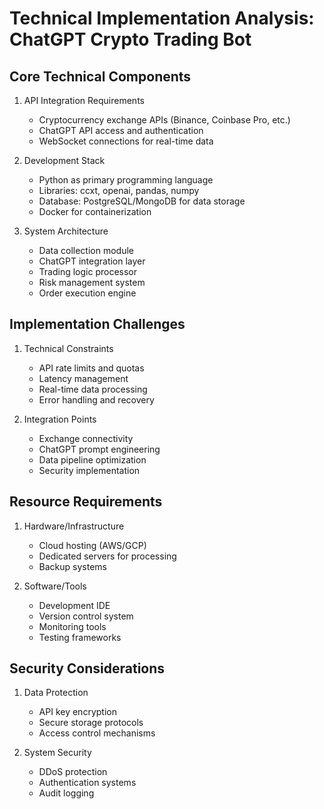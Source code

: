 # Technical Implementation Analysis: ChatGPT Crypto Trading Bot

## Core Technical Components

1. API Integration Requirements
   - Cryptocurrency exchange APIs (Binance, Coinbase Pro, etc.)
   - ChatGPT API access and authentication
   - WebSocket connections for real-time data

2. Development Stack
   - Python as primary programming language
   - Libraries: ccxt, openai, pandas, numpy
   - Database: PostgreSQL/MongoDB for data storage
   - Docker for containerization

3. System Architecture
   - Data collection module
   - ChatGPT integration layer
   - Trading logic processor
   - Risk management system
   - Order execution engine

## Implementation Challenges

1. Technical Constraints
   - API rate limits and quotas
   - Latency management
   - Real-time data processing
   - Error handling and recovery

2. Integration Points
   - Exchange connectivity
   - ChatGPT prompt engineering
   - Data pipeline optimization
   - Security implementation

## Resource Requirements

1. Hardware/Infrastructure
   - Cloud hosting (AWS/GCP)
   - Dedicated servers for processing
   - Backup systems

2. Software/Tools
   - Development IDE
   - Version control system
   - Monitoring tools
   - Testing frameworks

## Security Considerations

1. Data Protection
   - API key encryption
   - Secure storage protocols
   - Access control mechanisms

2. System Security
   - DDoS protection
   - Authentication systems
   - Audit logging